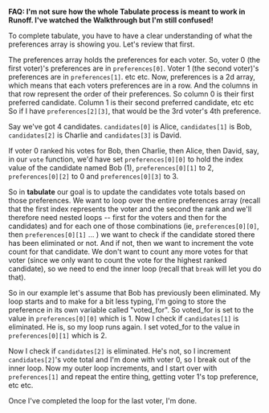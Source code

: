 **FAQ:  I'm not sure how the whole Tabulate process is meant to work in Runoff. I've watched the Walkthrough but I'm still confused!**

To complete tabulate, you have to have a clear understanding of what the preferences array is showing you.  Let's review that first.

The preferences array holds the preferences for each voter.  So, voter 0 (the first voter)'s preferences are in `preferences[0]`.  Voter 1 (the second voter)'s preferences are in `preferences[1]`.  etc etc.
Now, preferences is a 2d array, which means that each voters preferences are in a row.  And the columns in that row represent the order of their preferences.  So column 0 is their first preferred candidate.  Column 1 is their second preferred candidate, etc etc
So if I have `preferences[2][3]`, that would be the 3rd voter's 4th preference.

Say we've got 4 candidates.  `candidates[0]` is Alice, `candidates[1]` is Bob, `candidates[2]` is Charlie and `candidates[3]` is David.

If voter 0 ranked his votes for Bob, then Charlie, then Alice, then David, say, in our `vote` function, we'd have set `preferences[0][0]` to  hold the index value of the candidate named Bob (1), `preferences[0][1]` to 2, `preferences[0][2]` to 0 and `preferences[0][3]` to 3.

So in **tabulate** our goal is to update the candidates vote totals based on those preferences. We want to loop over the entire preferences array (recall that the first index represents the voter and the second the rank and we'll therefore need nested loops -- first for the voters and then for the candidates) and for each one of those combinations (ie, `preferences[0][0]`, then `preferences[0][1]` ... ) we want to check if the candidate stored there has been eliminated or not.  And if not, then we want to increment the vote count for that candidate.  We don't want to count any more votes for that voter (since we only want to count the vote for the highest ranked candidate), so we need to end the inner loop (recall that `break` will let you do that).

So in our example let's assume that Bob has previously been eliminated.
My loop starts and to make for a bit less typing, I'm going to store the preference in its own variable called "voted_for".
So voted_for is set to the value in `preferences[0][0]` which is 1.  Now I check if `candidates[1]` is eliminated.  He is, so my loop runs again.  I set voted_for to the value in `preferences[0][1]`  which is 2.

Now I check if `candidates[2]` is eliminated.  He's not, so I increment `candidates[2]`'s vote total and I'm done with voter 0, so I break out of the inner loop.   Now my outer loop increments, and I start over with `preferences[1]`  and repeat the entire thing, getting voter 1's top preference, etc etc.

Once I've completed the loop for the last voter, I'm done.
